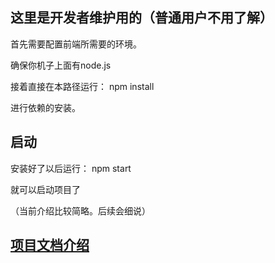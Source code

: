 ## 这里是开发者维护用的（普通用户不用了解）

首先需要配置前端所需要的环境。

确保你机子上面有node.js

接着直接在本路径运行：
npm install

进行依赖的安装。

## 启动
安装好了以后运行：
npm start

就可以启动项目了

（当前介绍比较简略。后续会细说）

## [项目文档介绍](./js/项目文档介绍.md)


